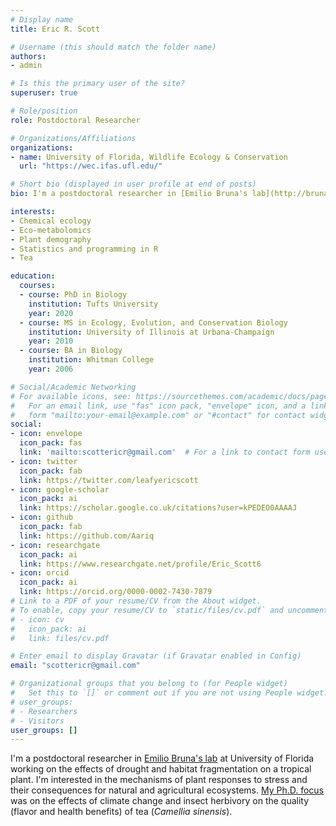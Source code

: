 ```yaml
---
# Display name
title: Eric R. Scott

# Username (this should match the folder name)
authors:
- admin

# Is this the primary user of the site?
superuser: true

# Role/position
role: Postdoctoral Researcher

# Organizations/Affiliations
organizations:
- name: University of Florida, Wildlife Ecology & Conservation
  url: "https://wec.ifas.ufl.edu/"

# Short bio (displayed in user profile at end of posts)
bio: I'm a postdoctoral researcher in [Emilio Bruna's lab](http://brunalab.org/) at University of Florida working on the effects of drought and habitat fragmentation on a tropical plant. I'm interested in the mechanisms of plant responses to stress and their consequences for natural and agricultural ecosystems.

interests:
- Chemical ecology
- Eco-metabolomics
- Plant demography
- Statistics and programming in R
- Tea

education:
  courses:
  - course: PhD in Biology
    institution: Tufts University
    year: 2020
  - course: MS in Ecology, Evolution, and Conservation Biology
    institution: University of Illinois at Urbana-Champaign
    year: 2010
  - course: BA in Biology
    institution: Whitman College
    year: 2006

# Social/Academic Networking
# For available icons, see: https://sourcethemes.com/academic/docs/page-builder/#icons
#   For an email link, use "fas" icon pack, "envelope" icon, and a link in the
#   form "mailto:your-email@example.com" or "#contact" for contact widget.
social:
- icon: envelope
  icon_pack: fas
  link: 'mailto:scottericr@gmail.com'  # For a link to contact form use '#contact'.
- icon: twitter
  icon_pack: fab
  link: https://twitter.com/leafyericscott
- icon: google-scholar
  icon_pack: ai
  link: https://scholar.google.co.uk/citations?user=kPEDEO0AAAAJ
- icon: github
  icon_pack: fab
  link: https://github.com/Aariq
- icon: researchgate
  icon_pack: ai
  link: https://www.researchgate.net/profile/Eric_Scott6
- icon: orcid
  icon_pack: ai
  link: https://orcid.org/0000-0002-7430-7879
# Link to a PDF of your resume/CV from the About widget.
# To enable, copy your resume/CV to `static/files/cv.pdf` and uncomment the lines below.
# - icon: cv
#   icon_pack: ai
#   link: files/cv.pdf

# Enter email to display Gravatar (if Gravatar enabled in Config)
email: "scottericr@gmail.com"

# Organizational groups that you belong to (for People widget)
#   Set this to `[]` or comment out if you are not using People widget.
# user_groups:
# - Researchers
# - Visitors
user_groups: []
---
```


I'm a postdoctoral researcher in [Emilio Bruna's lab](http://brunalab.org/) at University of Florida working on the effects of drought and habitat fragmentation on a tropical plant.  I'm interested in the mechanisms of plant responses to stress and their consequences for natural and agricultural ecosystems.  [My Ph.D. focus](http://teaclimate.org) was on the effects of climate change and insect herbivory on the quality (flavor and health benefits) of tea (*Camellia sinensis*).
